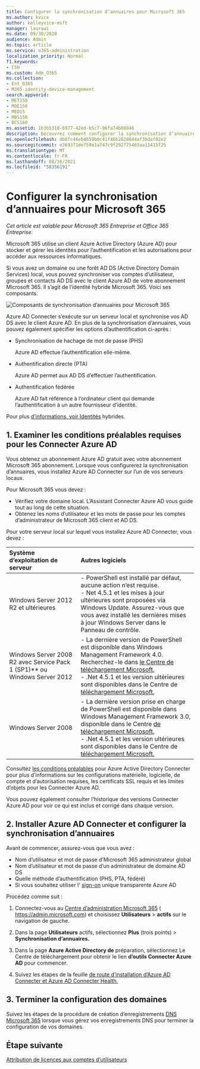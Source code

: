 ```yaml
---
title: Configurer la synchronisation d’annuaires pour Microsoft 365
ms.author: kvice
author: kelleyvice-msft
manager: laurawi
ms.date: 09/30/2020
audience: Admin
ms.topic: article
ms.service: o365-administration
localization_priority: Normal
f1.keywords:
- CSH
ms.custom: Adm_O365
ms.collection:
- Ent_O365
- M365-identity-device-management
search.appverid:
- MET150
- MOE150
- MED15
- MBS150
- BCS160
ms.assetid: 1b3b5318-6977-42ed-b5c7-96fa74b08846
description: Découvrez comment configurer la synchronisation d’annuaires entre Microsoft 365 et votre active Directory local.
ms.openlocfilehash: db6fc46eb4659b0c41f46b2828044af3bdaf02e2
ms.sourcegitcommit: e269371de759a1a747c9f292775463aa11415f25
ms.translationtype: MT
ms.contentlocale: fr-FR
ms.lasthandoff: 08/16/2021
ms.locfileid: "58356191"
---
```

# <a name="set-up-directory-synchronization-for-microsoft-365"></a>Configurer la synchronisation d’annuaires pour Microsoft 365

*Cet article est valable pour Microsoft 365 Entreprise et Office 365 Entreprise.*

Microsoft 365 utilise un client Azure Active Directory (Azure AD) pour stocker et gérer les identités pour l’authentification et les autorisations pour accéder aux ressources informatiques. 

Si vous avez un domaine ou une forêt AD DS (Active Directory Domain Services) local, vous pouvez synchroniser vos comptes d’utilisateur, groupes et contacts AD DS avec le client Azure AD de votre abonnement Microsoft 365. Il s’agit de l’identité hybride Microsoft 365. Voici ses composants.

![Composants de synchronisation d’annuaires pour Microsoft 365](../media/about-microsoft-365-identity/hybrid-identity.png)

Azure AD Connecter s’exécute sur un serveur local et synchronise vos AD DS avec le client Azure AD. En plus de la synchronisation d’annuaires, vous pouvez également spécifier les options d’authentification ci-après :

- Synchronisation de hachage de mot de passe (PHS)

  Azure AD effectue l’authentification elle-même.

- Authentification directe (PTA)

  Azure AD permet aux AD DS d’effectuer l’authentification.

- Authentification fédérée

  Azure AD fait référence à l’ordinateur client qui demande l’authentification à un autre fournisseur d’identité.

Pour plus [d’informations, voir Identités](plan-for-directory-synchronization.md) hybrides.
  
## <a name="1-review-prerequisites-for-azure-ad-connect"></a>1. Examiner les conditions préalables requises pour les Connecter Azure AD

Vous obtenez un abonnement Azure AD gratuit avec votre abonnement Microsoft 365 abonnement. Lorsque vous configurerez la synchronisation d’annuaires, vous installez Azure AD Connecter sur l’un de vos serveurs locaux.
  
Pour Microsoft 365 vous devez :
  
- Vérifiez votre domaine local. L’Assistant Connecter Azure AD vous guide tout au long de cette situation.
- Obtenez les noms d’utilisateur et les mots de passe pour les comptes d’administrateur de Microsoft 365 client et AD DS.

Pour votre serveur local sur lequel vous installez Azure AD Connecter, vous devez :
  
|**Système d’exploitation de serveur**|**Autres logiciels**|
|:-----|:-----|
|Windows Server 2012 R2 et ultérieures | - PowerShell est installé par défaut, aucune action n’est requise.  <br> - Net 4.5.1 et les mises à jour ultérieures sont proposées via Windows Update. Assurez-vous que vous avez installé les dernières mises à jour Windows Server dans le Panneau de contrôle. |
|Windows Server 2008 R2 avec Service Pack 1 (SP1)** ou Windows Server 2012 | - La dernière version de PowerShell est disponible dans Windows Management Framework 4.0. Recherchez-le dans [le Centre de téléchargement Microsoft.](https://go.microsoft.com/fwlink/p/?LinkId=717996)  <br> - .Net 4.5.1 et les version ultérieures sont disponibles dans le Centre de [téléchargement Microsoft.](https://go.microsoft.com/fwlink/p/?LinkId=717996) |
|Windows Server 2008 | - La dernière version prise en charge de PowerShell est disponible dans Windows Management Framework 3.0, disponible dans le Centre [de téléchargement Microsoft.](https://go.microsoft.com/fwlink/p/?LinkId=717996)  <br> - .Net 4.5.1 et les version ultérieures sont disponibles dans le Centre de [téléchargement Microsoft.](https://go.microsoft.com/fwlink/p/?LinkId=717996) |

Consultez [les conditions préalables](/azure/active-directory/hybrid/how-to-connect-install-prerequisites) pour Azure Active Directory Connecter pour plus d’informations sur les configurations matérielle, logicielle, de compte et d’autorisation requises, les certificats SSL requis et les limites d’objets pour les Connecter Azure AD.
  
Vous pouvez également consulter l’historique [](/azure/active-directory/hybrid/reference-connect-version-history) des versions Connecter Azure AD pour voir ce qui est inclus et corrigé dans chaque version.

## <a name="2-install-azure-ad-connect-and-configure-directory-synchronization"></a>2. Installer Azure AD Connecter et configurer la synchronisation d’annuaires

Avant de commencer, assurez-vous que vous avez :

- Nom d’utilisateur et mot de passe d’Microsoft 365 administrateur global
- Nom d’utilisateur et mot de passe d’un administrateur de domaine AD DS
- Quelle méthode d’authentification (PHS, PTA, fédéré)
- Si vous souhaitez utiliser l' [sign-on](/azure/active-directory/hybrid/how-to-connect-sso) unique transparente Azure AD

Procédez comme suit :

1. Connectez-vous au [Centre d’administration Microsoft 365](https://admin.microsoft.com) ( https://admin.microsoft.com) et choisissez **Utilisateurs** \> **actifs** sur le navigation de gauche.
2. Dans la page **Utilisateurs** actifs, sélectionnez **Plus** (trois points) \> **Synchronisation d’annuaires.**
  
3. Dans la page **Azure Active Directory de** préparation, sélectionnez Le Centre de téléchargement pour obtenir le lien **d’outils Connecter Azure AD** pour commencer. 
4. Suivez les étapes de la feuille [de route d’installation d’Azure AD Connecter et Azure AD Connecter Health.](/azure/active-directory/hybrid/how-to-connect-install-roadmap)

## <a name="3-finish-setting-up-domains"></a>3. Terminer la configuration des domaines

Suivez les étapes de la procédure de création d’enregistrements [DNS Microsoft 365](/office365/admin/get-help-with-domains/create-dns-records-at-any-dns-hosting-provider) lorsque vous gérez vos enregistrements DNS pour terminer la configuration de vos domaines.

## <a name="next-step"></a>Étape suivante

[Attribution de licences aux comptes d’utilisateurs](assign-licenses-to-user-accounts.md)